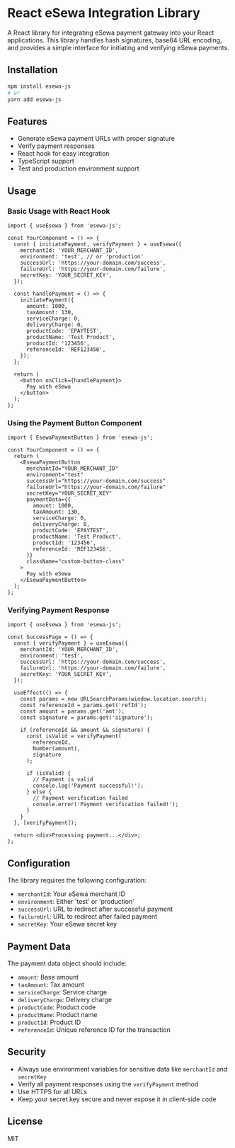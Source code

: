 # React eSewa Integration Library

A React library for integrating eSewa payment gateway into your React applications. This library handles hash signatures, base64 URL encoding, and provides a simple interface for initiating and verifying eSewa payments.

## Installation

```bash
npm install esewa-js
# or
yarn add esewa-js
```

## Features

- Generate eSewa payment URLs with proper signature
- Verify payment responses
- React hook for easy integration
- TypeScript support
- Test and production environment support

## Usage

### Basic Usage with React Hook

```tsx
import { useEsewa } from 'esewa-js';

const YourComponent = () => {
  const { initiatePayment, verifyPayment } = useEsewa({
    merchantId: 'YOUR_MERCHANT_ID',
    environment: 'test', // or 'production'
    successUrl: 'https://your-domain.com/success',
    failureUrl: 'https://your-domain.com/failure',
    secretKey: 'YOUR_SECRET_KEY',
  });

  const handlePayment = () => {
    initiatePayment({
      amount: 1000,
      taxAmount: 130,
      serviceCharge: 0,
      deliveryCharge: 0,
      productCode: 'EPAYTEST',
      productName: 'Test Product',
      productId: '123456',
      referenceId: 'REF123456',
    });
  };

  return (
    <button onClick={handlePayment}>
      Pay with eSewa
    </button>
  );
};
```

### Using the Payment Button Component

```tsx
import { EsewaPaymentButton } from 'esewa-js';

const YourComponent = () => {
  return (
    <EsewaPaymentButton
      merchantId="YOUR_MERCHANT_ID"
      environment="test"
      successUrl="https://your-domain.com/success"
      failureUrl="https://your-domain.com/failure"
      secretKey="YOUR_SECRET_KEY"
      paymentData={{
        amount: 1000,
        taxAmount: 130,
        serviceCharge: 0,
        deliveryCharge: 0,
        productCode: 'EPAYTEST',
        productName: 'Test Product',
        productId: '123456',
        referenceId: 'REF123456',
      }}
      className="custom-button-class"
    >
      Pay with eSewa
    </EsewaPaymentButton>
  );
};
```

### Verifying Payment Response

```tsx
import { useEsewa } from 'esewa-js';

const SuccessPage = () => {
  const { verifyPayment } = useEsewa({
    merchantId: 'YOUR_MERCHANT_ID',
    environment: 'test',
    successUrl: 'https://your-domain.com/success',
    failureUrl: 'https://your-domain.com/failure',
    secretKey: 'YOUR_SECRET_KEY',
  });

  useEffect(() => {
    const params = new URLSearchParams(window.location.search);
    const referenceId = params.get('refId');
    const amount = params.get('amt');
    const signature = params.get('signature');

    if (referenceId && amount && signature) {
      const isValid = verifyPayment(
        referenceId,
        Number(amount),
        signature
      );

      if (isValid) {
        // Payment is valid
        console.log('Payment successful!');
      } else {
        // Payment verification failed
        console.error('Payment verification failed!');
      }
    }
  }, [verifyPayment]);

  return <div>Processing payment...</div>;
};
```

## Configuration

The library requires the following configuration:

- `merchantId`: Your eSewa merchant ID
- `environment`: Either 'test' or 'production'
- `successUrl`: URL to redirect after successful payment
- `failureUrl`: URL to redirect after failed payment
- `secretKey`: Your eSewa secret key

## Payment Data

The payment data object should include:

- `amount`: Base amount
- `taxAmount`: Tax amount
- `serviceCharge`: Service charge
- `deliveryCharge`: Delivery charge
- `productCode`: Product code
- `productName`: Product name
- `productId`: Product ID
- `referenceId`: Unique reference ID for the transaction

## Security

- Always use environment variables for sensitive data like `merchantId` and `secretKey`
- Verify all payment responses using the `verifyPayment` method
- Use HTTPS for all URLs
- Keep your secret key secure and never expose it in client-side code

## License

MIT
